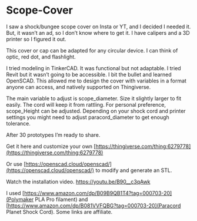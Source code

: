 # Scope-Cover
I saw a shock/bungee scope cover on Insta or YT, and I decided I needed it. But, it wasn’t an ad, so I don’t know where to get it. I have calipers and a 3D printer so I figured it out.

This cover or cap can be adapted for any circular device. I can think of optic, red dot, and flashlight.

I tried modeling in TinkerCAD. It was functional but not adaptable. I tried Revit but it wasn’t going to be accessible. I bit the bullet and learned OpenSCAD. This allowed me to design the cover with variables in a format anyone can access, and natively supported on Thingiverse.

The main variable to adjust is scope_diameter. Size it slightly larger to fit easily. The cord will keep it from rattling.
For personal preference, scope_Height can be adjusted.
Depending on your shock cord and printer settings you might need to adjust paracord_diameter to get enough tolerance.

After 30 prototypes I’m ready to share.

Get it here and customize your own [https://thingiverse.com/thing:6279778](https://thingiverse.com/thing:6279778) 

Or use [https://openscad.cloud/openscad/](https://openscad.cloud/openscad/) to modify and generate an STL.

Watch the installation video. [https://youtu.be/B90__c3qAwk ](https://youtu.be/B90__c3qAwk )

I used [https://www.amazon.com/dp/B09B9QB1T4?tag=000703-20](Polymaker PLA Pro filament) and [https://www.amazon.com/dp/B081VVFQBG?tag=000703-20](Paracord Planet Shock Cord).
Some links are affiliate.
